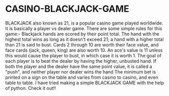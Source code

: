 # CASINO-BLACKJACK-GAME
BLACKJACK  also known as 21, is a popular casino game played worldwide. It is basically a player vs dealer game.
There are some simple rules for this game:-
Blackjack hands are scored by their point total. The hand with the highest total wins as long as it doesn't exceed 21; a hand with a higher total than 21 is said to bust. Cards 2 through 10 are worth their face value, and face cards (jack, queen, king) are also worth 10. An ace's value is 11 unless this would cause the player to bust, in which case it is worth 1.
The goal of each player is to beat the dealer by having the higher, unbusted hand. 
If both the player and the dealer have the same point value, it is called a "push", and neither player nor dealer wins the hand
The minimum bet is printed on a sign on the table and varies from casino to casino, and even table to table.
I have tried making a simple BLACKJACK GAME with the help of python.
Check it out!!
